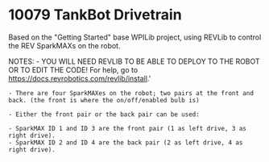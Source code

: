 # 10079 TankBot Drivetrain

Based on the "Getting Started" base WPILib project, using REVLib to control the REV SparkMAXs on the robot.

NOTES:
    - YOU WILL NEED REVLIB TO BE ABLE TO DEPLOY TO THE ROBOT OR TO EDIT THE CODE!
    For help, go to https://docs.revrobotics.com/revlib/install.'

    - There are four SparkMAXes on the robot; two pairs at the front and back. (the front is where the on/off/enabled bulb is)

    - Either the front pair or the back pair can be used:

    - SparkMAX ID 1 and ID 3 are the front pair (1 as left drive, 3 as right drive).
    - SparkMAX ID 2 and ID 4 are the back pair (2 as left drive, 4 as right drive).